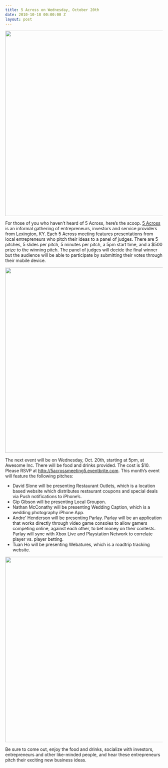 ```yaml
---
title: 5 Across on Wednesday, October 20th
date: 2010-10-18 00:00:00 Z
layout: post
---
```

 
<p><a href="http://www.5across.org/" target="_blank"><img src="http://www.5across.org/wp-content/themes/corporate/images/logo.jpg" width="590"/></a></p>
<p>For those of you who haven&rsquo;t heard of 5 Across, here&rsquo;s the scoop. <a href="http://www.5across.org/" target="_blank">5 Across</a> is an informal gathering of entrepreneurs, investors and service providers from Lexington, KY. Each 5 Across meeting features presentations from local entrepreneurs who pitch their ideas to a panel of judges. There are 5 pitches, 5 slides per pitch, 5 minutes per pitch, a 5pm start time, and a $500 prize to the winning pitch. The panel of judges will decide the final winner but the audience will be able to participate by submitting their votes through their mobile device.</p>
<p><img src="http://farm5.staticflickr.com/4018/4707738986_866befd825_z.jpg" width="590"/></p>
<p>The next event will be on Wednesday, Oct. 20th, starting at 5pm, at Awesome Inc. There will be food and drinks provided. The cost is $10. Please RSVP at <a href="http://5acrossmeeting5.eventbrite.com/" target="_blank">http://5acrossmeeting5.eventbrite.com</a>. This month&rsquo;s event will feature the following pitches:</p>
<ul><li>David Slone will be presenting Restaurant Outlets, which is a location based website which distributes restaurant coupons and special deals via Push notifications to iPhone&rsquo;s.</li>
<li>Gip Gibson will be presenting Local Groupon.</li>
<li>Nathan McConathy will be presenting Wedding Caption, which is a wedding photography iPhone App.</li>
<li>Andre&rsquo; Henderson will be presenting Parlay. Parlay will be an application that works directly through video game consoles to allow gamers competing online, against each other, to bet money on their contests. Parlay will sync with Xbox Live and Playstation Network to correlate player vs. player betting.</li>
<li>Tuan Ho will be presenting Webatures, which is a roadtrip tracking website.</li>
</ul><p><img src="http://farm5.staticflickr.com/4043/4707752598_a84bb10cc5_z.jpg" width="590"/></p>
<p>Be sure to come out, enjoy the food and drinks, socialize with investors, entrepreneurs and other like-minded people, and hear these entrepreneurs pitch their exciting new business ideas.</p>
